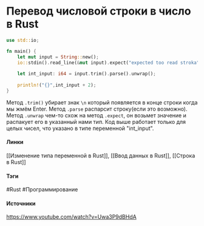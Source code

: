 # Перевод числовой строки в число в Rust

```rust
use std::io;

fn main() {
	let mut input = String::new();
	io::stdin().read_line(&mut input).expect("expected too read stroka")
	
	let int_input: i64 = input.trim().parse().unwrap();
	
	println!("{}",int_input + 2);
}
```
Метод `.trim()` убирает знак `\n` который появляется в конце строки когда мы жмём Enter.
Метод `.parse` распарсит строку(если это возможно).
Метод `.unwrap` чем-то схож на метод `.expect`, он возьмет значение и распакует его в указанный нами тип.
Код выше работает только для целых чисел, что указано в типе переменной "int_input".
#### Линки
 [[Изменение типа переменной в Rust]],
 [[Ввод данных в Rust]],
 [[Строка в Rust]]
#### Тэги
 #Rust 
 #Программирование 
#### Источники
 https://www.youtube.com/watch?v=Uwa3P9dBHdA